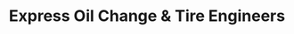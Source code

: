 ---
title: "Express Oil Change & Tire Engineers"
url: /evans/express-oil-change-und-tire-engineers/
shop: Reifen
---
